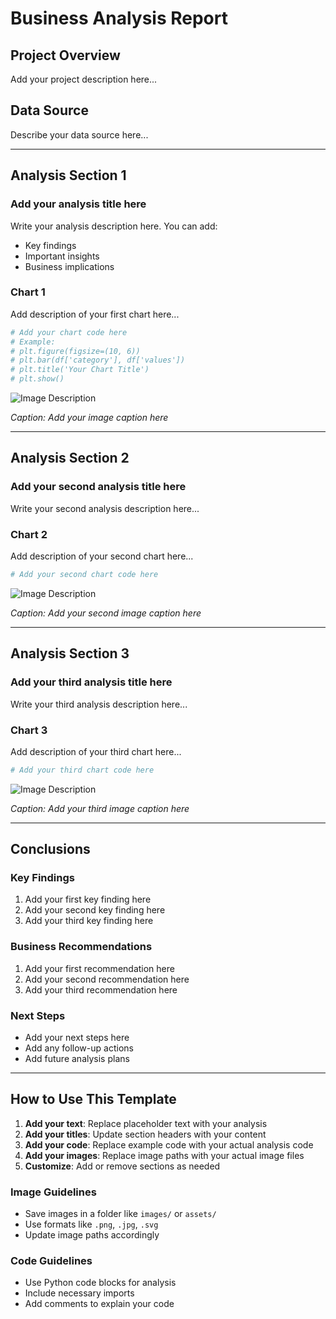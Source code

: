 # Business Analysis Report

## Project Overview
Add your project description here...

## Data Source
Describe your data source here...

---

## Analysis Section 1

### Add your analysis title here

Write your analysis description here. You can add:
- Key findings
- Important insights
- Business implications

### Chart 1
Add description of your first chart here...

```python
# Add your chart code here
# Example:
# plt.figure(figsize=(10, 6))
# plt.bar(df['category'], df['values'])
# plt.title('Your Chart Title')
# plt.show()
```

![Image Description](path/to/your/image.png)

*Caption: Add your image caption here*

---

## Analysis Section 2

### Add your second analysis title here

Write your second analysis description here...

### Chart 2
Add description of your second chart here...

```python
# Add your second chart code here
```

![Image Description](path/to/your/image2.png)

*Caption: Add your second image caption here*

---

## Analysis Section 3

### Add your third analysis title here

Write your third analysis description here...

### Chart 3
Add description of your third chart here...

```python
# Add your third chart code here
```

![Image Description](path/to/your/image3.png)

*Caption: Add your third image caption here*

---

## Conclusions

### Key Findings
1. Add your first key finding here
2. Add your second key finding here
3. Add your third key finding here

### Business Recommendations
1. Add your first recommendation here
2. Add your second recommendation here
3. Add your third recommendation here

### Next Steps
- Add your next steps here
- Add any follow-up actions
- Add future analysis plans

---

## How to Use This Template

1. **Add your text**: Replace placeholder text with your analysis
2. **Add your titles**: Update section headers with your content
3. **Add your code**: Replace example code with your actual analysis code
4. **Add your images**: Replace image paths with your actual image files
5. **Customize**: Add or remove sections as needed

### Image Guidelines
- Save images in a folder like `images/` or `assets/`
- Use formats like `.png`, `.jpg`, `.svg`
- Update image paths accordingly

### Code Guidelines
- Use Python code blocks for analysis
- Include necessary imports
- Add comments to explain your code 